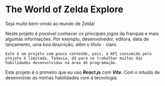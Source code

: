 # The World of Zelda Explore

Seja muito bem-vindo ao mundo de Zelda!

Neste projeto é possível conhecer os principais jogos da franquia e mais algumas informações. Por exemplo, desenvolvedor, editora, data de lançamento, uma boa descrição, além o título - claro.

`
Este é um projeto com pouco conteúdo, pois, a API consumida pelo projeto é limitada. Todavia, dá para se trabalhar muitas das habilidades desenvolvidas na área de programação.
`

Este projeto é o primeiro que eu uso <i><b>React.js</b></i> com <i><b>Vite</b></i>. Com o intuido de desenvolver as minhas habilidades com a tecnologia.


